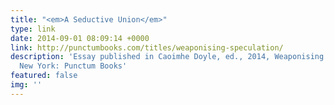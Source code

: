 ```yaml
---
title: "<em>A Seductive Union</em>"
type: link
date: 2014-09-01 08:09:14 +0000
link: http://punctumbooks.com/titles/weaponising-speculation/
description: 'Essay published in Caoimhe Doyle, ed., 2014, Weaponising Speculation,
  New York: Punctum Books'
featured: false
img: ''
---
```

